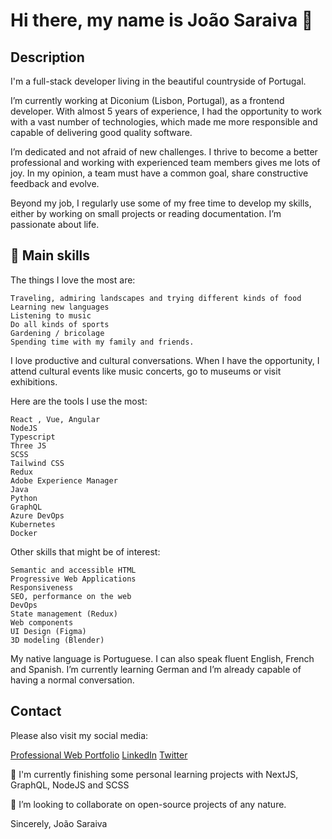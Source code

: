 # Hi there, my name is João Saraiva 👋

##  Description

I'm a full-stack developer living in the beautiful countryside of Portugal.

I’m currently working at Diconium (Lisbon, Portugal), as a frontend developer.
With almost 5 years of experience, I had the opportunity to work with a vast number of technologies, which made me more responsible and capable of delivering good quality software.

I’m dedicated and not afraid of new challenges. I thrive to become a better professional and working with experienced team members gives me lots of joy. 
In my opinion, a team must have a common goal, share constructive feedback and evolve.

Beyond my job, I regularly use some of my free time to develop my skills, either by working on small projects or reading documentation.
I’m passionate about life.

## 🔭 Main skills

The things I love the most are: 

    Traveling, admiring landscapes and trying different kinds of food
    Learning new languages
    Listening to music
    Do all kinds of sports
    Gardening / bricolage
    Spending time with my family and friends.

I love productive and cultural conversations. 
When I have the opportunity, I attend cultural events like music concerts, go to museums or visit exhibitions.

Here are the tools I use the most:
    
    React , Vue, Angular
    NodeJS
    Typescript
    Three JS
    SCSS
    Tailwind CSS
    Redux
    Adobe Experience Manager
    Java
    Python
    GraphQL
    Azure DevOps
    Kubernetes
    Docker

Other skills that might be of interest:

    Semantic and accessible HTML
    Progressive Web Applications
    Responsiveness
    SEO, performance on the web
    DevOps
    State management (Redux)
    Web components
    UI Design (Figma)
    3D modeling (Blender)


My native language is Portuguese.
I can also speak fluent English, French and Spanish.
I’m currently learning German and I’m already capable of having a normal conversation.

## Contact

Please also visit my social media: 

[Professional Web Portfolio](https://joao-saraiva-dev.netlify.app/)
[LinkedIn](https://www.linkedin.com/in/jo%C3%A3o-saraiva-ab662b197/)
[Twitter](https://x.com/JohnnySaraiva00)

🔭 I'm currently finishing some personal learning projects with NextJS, GraphQL, NodeJS and SCSS

👯 I’m looking to collaborate on open-source projects of any nature.

Sincerely,
João Saraiva
